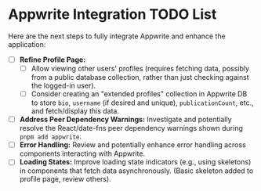 # Appwrite Integration TODO List

Here are the next steps to fully integrate Appwrite and enhance the application:

- [ ] **Refine Profile Page:**
    - [ ] Allow viewing other users' profiles (requires fetching data, possibly from a public database collection, rather than just checking against the logged-in user).
    - [ ] Consider creating an "extended profiles" collection in Appwrite DB to store `bio`, `username` (if desired and unique), `publicationCount`, etc., and fetch/display this data.
- [ ] **Address Peer Dependency Warnings:** Investigate and potentially resolve the React/date-fns peer dependency warnings shown during `pnpm add appwrite`.
- [ ] **Error Handling:** Review and potentially enhance error handling across components interacting with Appwrite.
- [ ] **Loading States:** Improve loading state indicators (e.g., using skeletons) in components that fetch data asynchronously. (Basic skeleton added to profile page, review others).

